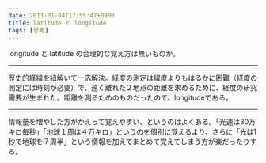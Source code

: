 ```yaml
---
date: 2011-01-04T17:55:47+0900
title: latitude と longitude
tags: [思考]
---
```


longitude と latitude の合理的な覚え方は無いものか。

---

歴史的経緯を紐解いて一応解決。経度の測定は緯度よりもはるかに困難（経度の測定には時刻が必要）で、遠く離れた２地点の距離を求めるために、経度の研究需要が生まれた。距離を測るためのものだったので、longitudeである。

---

情報量を増やした方がかえって覚えやすい、というのはよくある。「光速は30万キロ毎秒」「地球１周は４万キロ」というのを個別に覚えるより、さらに「光は1秒で地球を７周半」という情報を加えてまとめて覚えてしまう方が楽だったりする。
